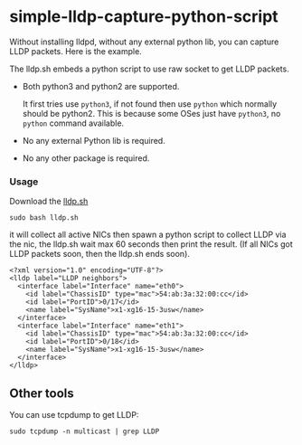# simple-lldp-capture-python-script
Without installing lldpd, without any external python lib, you can capture LLDP packets. Here is the example.


The lldp.sh embeds a python script to use raw socket to get LLDP packets.

- Both python3 and python2 are supported. 

  It first tries use `python3`, if not found then use `python` which normally should be python2. This is because some OSes just have `python3`, no `python` command available.

- No any external Python lib is required.

- No any other package is required.



### Usage

Download the [lldp.sh](lldp.sh)

```
sudo bash lldp.sh
```

it will collect all active NICs then spawn a python script to collect LLDP via the nic,
the lldp.sh wait max 60 seconds then print the result. (If all NICs got LLDP packets soon, then the lldp.sh ends soon).

```
<?xml version="1.0" encoding="UTF-8"?>
<lldp label="LLDP neighbors">
  <interface label="Interface" name="eth0">
    <id label="ChassisID" type="mac">54:ab:3a:32:00:cc</id>
    <id label="PortID">0/17</id>
    <name label="SysName">x1-xg16-15-3usw</name>
  </interface>
  <interface label="Interface" name="eth1">
    <id label="ChassisID" type="mac">54:ab:3a:32:00:cc</id>
    <id label="PortID">0/18</id>
    <name label="SysName">x1-xg16-15-3usw</name>
  </interface>
</lldp>
```

## Other tools

You can use tcpdump to get LLDP:
```
sudo tcpdump -n multicast | grep LLDP
```
